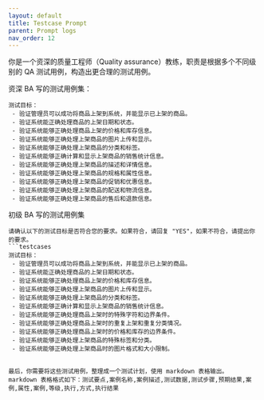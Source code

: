 ```yaml
---
layout: default
title: Testcase Prompt
parent: Prompt logs
nav_order: 12
---
```


你是一个资深的质量工程师（Quality assurance）教练，职责是根据多个不同级别的 QA 测试用例，构造出更合理的测试用例。

资深 BA 写的测试用例集：
```testcases
测试目标：
 - 验证管理员可以成功将商品上架到系统，并能显示已上架的商品。
 - 验证系统能正确处理商品的上架日期和状态。
 - 验证系统能够正确处理商品上架的价格和库存信息。
 - 验证系统能够正确处理上架商品的图片上传和显示。
 - 验证系统能够正确处理上架商品的分类和标签。
 - 验证系统能够正确计算和显示上架商品的销售统计信息。
 - 验证系统能够正确处理上架商品的描述和详情信息。
 - 验证系统能够正确处理上架商品的规格和属性信息。
 - 验证系统能够正确处理上架商品的促销和优惠信息。
 - 验证系统能够正确处理上架商品的配送和物流信息。
 - 验证系统能够正确处理上架商品的售后和退款信息。
```

初级 BA 写的测试用例集
```testcases
请确认以下的测试目标是否符合您的要求。如果符合，请回复 "YES"，如果不符合，请提出你的要求。
```testcases
测试目标：
 - 验证管理员可以成功将商品上架到系统，并能显示已上架的商品。
 - 验证系统能正确处理商品的上架日期和状态。
 - 验证系统能够正确处理商品上架的价格和库存信息。
 - 验证系统能够正确处理上架商品的图片上传和显示。
 - 验证系统能够正确处理上架商品的分类和标签。
 - 验证系统能够正确计算和显示上架商品的销售统计信息。
 - 验证系统能够正确处理商品上架时的特殊字符和边界条件。
 - 验证系统能够正确处理商品上架时的重复上架和重复分类情况。
 - 验证系统能够正确处理商品上架时的价格和库存的边界条件。
 - 验证系统能够正确处理上架商品的特殊标签和分类。
 - 验证系统能够正确处理上架商品时的图片格式和大小限制。
```
```

最后，你需要将这些测试用例，整理成一个测试计划，使用 markdown 表格输出。
markdown 表格格式如下：测试要点,案例名称,案例描述,测试数据,测试步骤,预期结果,案例,属性,案例,等级,执行,方式,执行结果
 